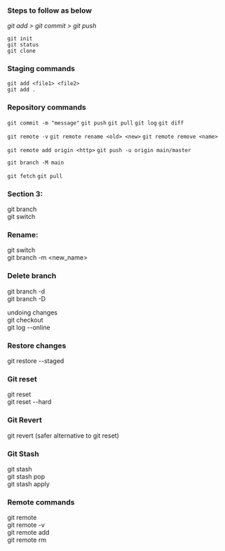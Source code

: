 ### Steps to follow as below  
*git add > git commit > git push*  

`git init`  
`git status`  
`git clone`  

### Staging commands  
`git add <file1> <file2> `  
`git add .`

### Repository commands
`git commit -m "message"`
`git push`
`git pull`
`git log`
`git diff`

`git remote -v`
`git remote rename <old> <new>`
`git remote remove <name>`

`git remote add origin <http>`
`git push -u origin main/master`

`git branch -M main`

`git fetch`
`git pull`

### Section 3:  
git branch  
git switch  
 
### Rename:  
git switch <branch>  
git branch -m <new_name>  

### Delete branch  
git branch -d <branch>  
git branch -D <branch>  

undoing changes  
git checkout  
git log --online  

### Restore changes  
git restore --staged <file>  

### Git reset  
git reset  
git reset <hash> --hard  

### Git Revert  
git revert (safer alternative to git reset)  

### Git Stash  
git stash  
git stash pop  
git stash apply  

### Remote commands  
git remote  
git remote -v  
git remote add <name> <url>  
git remote rm <name>  
